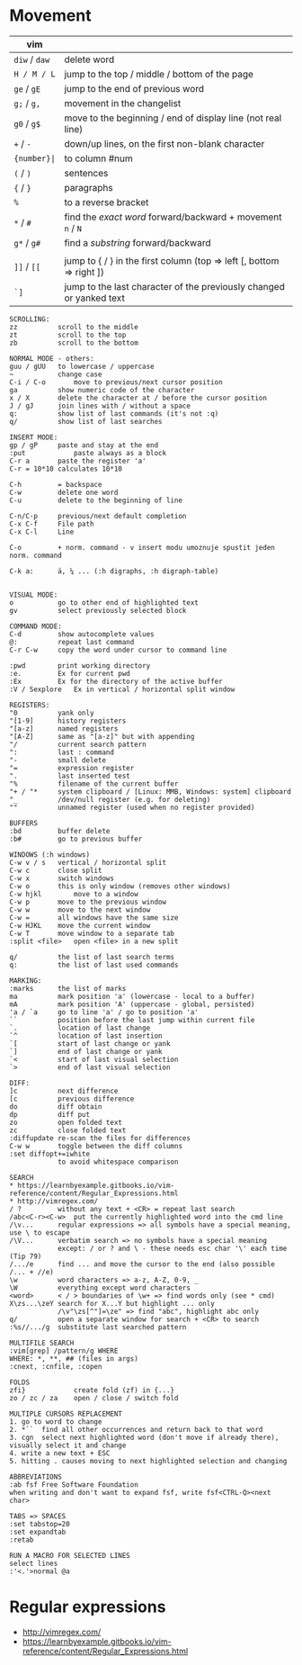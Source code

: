 Movement
========

| vim           |     |
| ------------- | --- |
| `diw` / `daw` | delete word |
| `H / M / L`   | jump to the top / middle / bottom of the page |
| `ge` / `gE`   | jump to the end of previous word |
| `g;` / `g,`   | movement in the changelist |
| `g0` / `g$`   | move to the beginning / end of display line (not real line) |
| `+` / `-`     | down/up lines, on the first non-blank character |to 
| `{number}\|`  | to column #num |
| `(` / `)`     | sentences |
| `{` / `}`     | paragraphs |
| `%`           | to a reverse bracket |
| `*` / `#`     | find the *exact word* forward/backward + movement `n` / `N` |
| `g*` / `g#`   | find a *substring* forward/backward |
|               |    |
| `]]` / `[[`   | jump to { / } in the first column (top => left [, bottom => right ]) |
| ``` `] ```    | jump to the last character of the previously changed or yanked text |


```
SCROLLING:
zz			scroll to the middle
zt			scroll to the top
zb			scroll to the bottom

NORMAL MODE - others:
guu / gUU	to lowercase / uppercase
~			change case
C-i / C-o		move to previous/next cursor position 
ga			show numeric code of the character
x / X		delete the character at / before the cursor position
J / gJ		join lines with / without a space
q:			show list of last commands (it's not :q)
q/			show list of last searches

INSERT MODE:
gp / gP		paste and stay at the end
:put			paste always as a block
C-r a		paste the register 'a'
C-r = 10*10	calculates 10*10

C-h			= backspace
C-w			delete one word
C-u			delete to the beginning of line

C-n/C-p		previous/next default completion
C-x C-f		File path
C-x C-l		Line

C-o			+ norm. command - v insert modu umoznuje spustit jeden norm. command

C-k a:		ä, ¼ ... (:h digraphs, :h digraph-table)


VISUAL MODE:
o			go to other end of highlighted text
gv			select previously selected block

COMMAND MODE:
C-d			show autocomplete values
@:			repeat last command
C-r C-w		copy the word under cursor to command line

:pwd		print working directory
:e.			Ex for current pwd
:Ex			Ex for the directory of the active buffer
:V / Sexplore	Ex in vertical / horizontal split window

REGISTERS:
"0			yank only
"[1-9]		history registers
"[a-z]		named registers
"[A-Z]		same as "[a-z]" but with appending
"/			current search pattern
":			last : command
"-			small delete
"=			expression register
".			last inserted test
"%			filename of the current buffer
"+ / "*		system clipboard / [Linux: MMB, Windows: system] clipboard
"_			/dev/null register (e.g. for deleting)
""			unnamed register (used when no register provided)

BUFFERS
:bd			buffer delete
:b#			go to previous buffer

WINDOWS (:h windows)
C-w v / s	vertical / horizontal split
C-w c		close split
C-w x		switch windows
C-w o		this is only window (removes other windows)
C-w hjkl		move to a window
C-w p		move to the previous window
C-w w		move to the next window
C-w =		all windows have the same size
C-w HJKL 	move the current window
C-w T		move window to a separate tab
:split <file>	open <file> in a new split

q/			the list of last search terms
q:			the list of last used commands

MARKING:
:marks		the list of marks
ma			mark position 'a' (lowercase - local to a buffer)
mA			mark position 'A' (uppercase - global, persisted)
'a / `a		go to line 'a' / go to position 'a'
``			position before the last jump within current file
`.			location of last change
`^			location of last insertion
`[			start of last change or yank
`]			end of last change or yank
`<			start of last visual selection
`>			end of last visual selection

DIFF:
]c			next difference
[c			previous difference
do			diff obtain
dp			diff put
zo			open folded text
zc			close folded text
:diffupdate	re-scan the files for differences
C-w w		toggle between the diff columns
:set diffopt+=iwhite
			to avoid whitespace comparison

SEARCH
* https://learnbyexample.gitbooks.io/vim-reference/content/Regular_Expressions.html
* http://vimregex.com/
/ ?			without any text + <CR> = repeat last search
/abc<C-r><C-w>	put the currently highlighted word into the cmd line
/\v...		regular expressions => all symbols have a special meaning, use \ to escape
/\V...		verbatim search => no symbols have a special meaning
			except: / or ? and \ - these needs esc char '\' each time (Tip 79)
/.../e		find ... and move the cursor to the end (also possible /... + //e)
\w			word characters => a-z, A-Z, 0-9, _
\W			everything except word characters
<word>		< / > boundaries of \w+ => find words only (see * cmd)
X\zs...\zeY	search for X...Y but highlight ... only
			/\v"\zs[^"]=\ze" => find "abc", highlight abc only
q/			open a separate window for search + <CR> to search
:%s//.../g	substitute last searched pattern

MULTIFILE SEARCH
:vim[grep] /pattern/g WHERE
WHERE: *, **, ## (files in args)
:cnext, :cnfile, :copen

FOLDS
zfi}			create fold (zf) in {...}
zo / zc / za	open / close / switch fold

MULTIPLE CURSORS REPLACEMENT
1. go to word to change
2. *``	find all other occurrences and return back to that word
3. cgn	select next highlighted word (don't move if already there), visually select it and change
4. write a new text + ESC
5. hitting . causes moving to next highlighted selection and changing

ABBREVIATIONS
:ab fsf Free Software Foundation
when writing and don't want to expand fsf, write fsf<CTRL-Q><next char>

TABS => SPACES
:set tabstop=20
:set expandtab
:retab

RUN A MACRO FOR SELECTED LINES
select lines
:'<.'>normal @a
```

Regular expressions
===================
- http://vimregex.com/
- https://learnbyexample.gitbooks.io/vim-reference/content/Regular_Expressions.html

